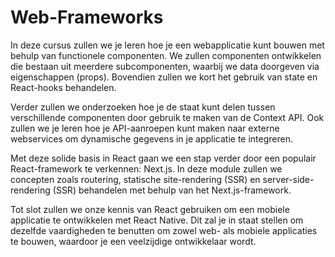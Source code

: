 # Web-Frameworks
In deze cursus zullen we je leren hoe je een webapplicatie kunt bouwen met behulp van functionele componenten. We zullen componenten ontwikkelen die bestaan uit meerdere subcomponenten, waarbij we data doorgeven via eigenschappen (props). Bovendien zullen we kort het gebruik van state en React-hooks behandelen.

Verder zullen we onderzoeken hoe je de staat kunt delen tussen verschillende componenten door gebruik te maken van de Context API. Ook zullen we je leren hoe je API-aanroepen kunt maken naar externe webservices om dynamische gegevens in je applicatie te integreren.

Met deze solide basis in React gaan we een stap verder door een populair React-framework te verkennen: Next.js. In deze module zullen we concepten zoals routering, statische site-rendering (SSR) en server-side-rendering (SSR) behandelen met behulp van het Next.js-framework. 

Tot slot zullen we onze kennis van React gebruiken om een mobiele applicatie te ontwikkelen met React Native. Dit zal je in staat stellen om dezelfde vaardigheden te benutten om zowel web- als mobiele applicaties te bouwen, waardoor je een veelzijdige ontwikkelaar wordt.

